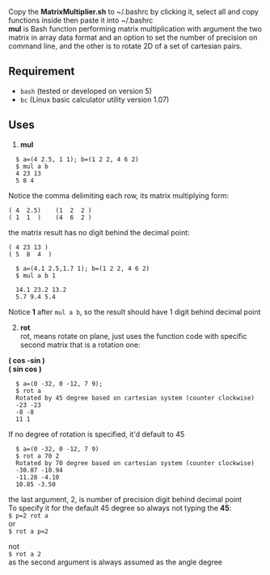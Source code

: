 Copy the **MatrixMultiplier.sh** to ~/.bashrc by clicking it, select all and copy functions inside then paste it into ~/.bashrc   
**mul** is Bash function performing matrix multiplication with argument the two matrix in array data format and an option to set the number of precision on command line, and the other is to rotate 2D of a set of cartesian pairs.  

## Requirement  
  - `bash` (tested or developed on version 5)  
  - `bc` (Linux basic calculator utility version 1.07)   

## Uses
1. **mul**

```
  $ a=(4 2.5, 1 1); b=(1 2 2, 4 6 2)   
  $ mul a b   
  4 23 13   
  5 8 4
 ```   

Notice the comma delimiting each row, its matrix multiplying form:    

`( 4  2.5)    (1  2  2 )`    
`( 1  1  )    (4  6  2 )`   

the matrix result has no digit behind the decimal point:   

`( 4 23 13 )`   
`( 5  8  4  )`  

```
  $ a=(4.1 2.5,1.7 1); b=(1 2 2, 4 6 2)
  $ mul a b 1

  14.1 23.2 13.2   
  5.7 9.4 5.4
```

Notice **1** after ```mul a b```, so the result should have 1 digit behind decimal point   

2. **rot**   
rot, means rotate on plane, just uses the function code with specific second matrix that is a rotation one:  

**( cos -sin )   
( sin  cos )**

```
  $ a=(0 -32, 0 -12, 7 9);   
  $ rot a  
  Rotated by 45 degree based on cartesian system (counter clockwise)  
  -23 -23  
  -8 -8  
  11 1
```  

If no degree of rotation is specified, it'd default to 45   

```
  $ a=(0 -32, 0 -12, 7 9)   
  $ rot a 70 2   
  Rotated by 70 degree based on cartesian system (counter clockwise)   
  -30.07 -10.94  
  -11.28 -4.10  
  10.85 -3.50
```

the last argument, 2, is number of precision digit behind decimal point  
To specify it for the default 45 degree so always not typing the **45**:   
```$ p=2 rot a```   
or   
```$ rot a p=2```   

not   
```$ rot a 2```   
as the second argument is always assumed as the angle degree

